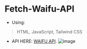 # Fetch-Waifu-API 
- Using:
> HTML, JavaScript, Tailwind CSS
- API HERE: [WAIFU API](https://docs.waifu.im).
![image](https://github.com/user-attachments/assets/c64fcb09-d80e-4339-8c4c-57c5b901dd55)
